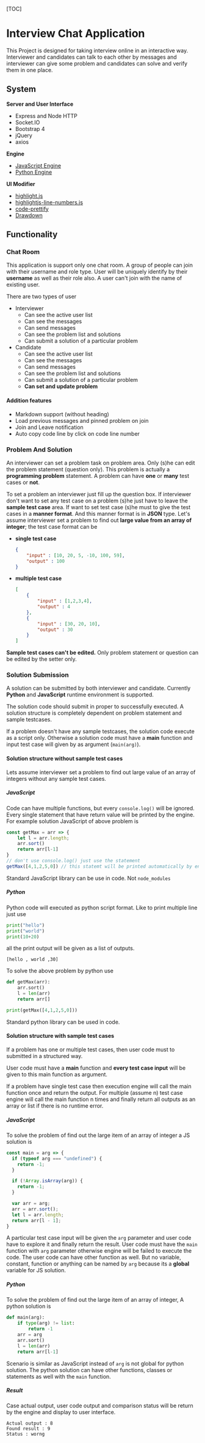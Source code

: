 [TOC]

# Interview Chat Application

This Project is designed for taking interview online in an interactive way. Interviewer and candidates can talk to each other by messages and interviewer can give some problem and candidates can solve and verify them in one place.



## System

**Server and User Interface**

* Express and Node HTTP
* Socket.IO
* Bootstrap 4
* jQuery 
* axios



**Engine**

* [JavaScript Engine](https://github.com/hacksparrow/safe-eval)
* [Python Engine](https://github.com/extrabacon/python-shell)



**UI Modifier**

* [highlight.js](https://github.com/highlightjs/highlight.js)
* [highlightjs-line-numbers.js](https://github.com/wcoder/highlightjs-line-numbers.js)
* [code-prettify](https://github.com/google/code-prettify)
* [Drawdown](https://github.com/adamvleggett/drawdown)




## Functionality 

### Chat Room

This application is support only one chat room. A group of people can join with their username and role type. User will be uniquely identify by their **username** as well as their role also. A user can't join with the name of existing user.

There are two types of user

* Interviewer 
  * Can see the active user list
  * Can see the messages
  * Can send messages
  * Can see the problem list and solutions
  * Can submit a solution of a particular problem
* Candidate
  * Can see the active user list
  * Can see the messages
  * Can send messages
  * Can see the problem list and solutions
  * Can submit a solution of a particular problem
  * **Can set and update problem**



#### Addition features

* Markdown support (without heading)
* Load previous messages and pinned problem on join
* Join and Leave notification
* Auto copy code line by click on code line number






### Problem And Solution

An interviewer can set a problem task on problem area. Only (s)he can edit the problem statement (question only). This problem is actually a **programming problem** statement. A problem can have **one** or **many** test cases or **not**.

To set a problem an interviewer just fill up the question box. If interviewer don't want to set any test case on a problem (s)he just have to leave the **sample test case** area. If want to set test case (s)he must to give the test cases in a **manner format**. And this manner format is in **JSON** type. Let's assume interviewer set a problem to find out **large value from an array of integer**; the test case format can be

* **single test case**

  ```json
  {
      "input" : [10, 20, 5, -10, 100, 59],
      "output" : 100
  }
  ```

  

* **multiple test case**

  ```json
  [
      {
          "input" : [1,2,3,4],
          "output" : 4
      },
      {
          "input" : [30, 20, 10],
          "output" : 30
      }
  ]
  ```

**Sample test cases can't  be edited.** Only problem statement or question can be edited by the setter only.



### Solution Submission

A solution can be submitted by both interviewer and candidate. Currently **Python** and **JavaScript** runtime environment is supported.

The solution code should submit in proper to successfully executed. A solution structure is completely dependent on problem statement and sample testcases.

If a problem doesn't have any sample testcases, the solution code execute as a script only. Otherwise a solution code must have a **main** function and input test case will given by as argument (`main(arg)`).



#### Solution structure without sample test cases

Lets assume interviewer set a problem to find out large value of an array of integers without any sample test cases. 

##### JavaScript

 Code can have multiple functions, but every `console.log()` will be ignored. Every single statement that have return value will be printed by the engine. For example solution JavaScript of above problem is

```javascript
const getMax = arr => {
    let l = arr.length;
    arr.sort()
    return arr[l-1]
}
// don't use console.log() just use the statement
getMax([4,1,2,5,0]) // this statemt will be printed automatically by engine

```

Standard JavaScript library can be use in code. Not `node_modules`



##### Python

Python code will executed as python script format. Like to print multiple line just use

```python
print("hello")
print("world")
print(10+20)
```

all the print output will be given as a list of outputs.

```
[hello , world ,30]
```

To solve the above problem by python use

```python
def getMax(arr):
    arr.sort()
    l = len(arr)
    return arr[]

print(getMax([4,1,2,5,0]))
```

Standard python library can be used in code.





#### Solution structure with sample test cases

If a problem has one or multiple test cases, then user code must to submitted in a structured way. 

User code must have a **main** function and **every test case input** will be given to this main function as argument. 

If a problem have single test case then execution engine will call the main function once and return the output. For multiple (assume n) test case engine will call the main function n times and finally return all outputs as an array or list if there is no runtime error.



##### JavaScript

To solve the problem of find out the large item of an array of integer a JS solution is

```javascript
const main = arg => {
  if (typeof arg === "undefined") {
    return -1;
  }

  if (!Array.isArray(arg)) {
    return -1;
  }

  var arr = arg;
  arr = arr.sort();
  let l = arr.length;
  return arr[l - 1];
}
```

A particular test case input will be given the `arg` parameter and user code have to explore it and finally return the result.  User code must have the `main` function with `arg` parameter otherwise engine will be failed to execute the code. The user code can have other function as well. But no variable, constant, function or anything can be named by `arg` because its a **global** variable for JS solution.



##### Python

To solve the problem of find out the large item of an array of integer, A python solution is 

```python
def main(arg):
    if type(arg) != list:
        return -1
    arr = arg
    arr.sort()
    l = len(arr)
    return arr[l-1]
```

Scenario is similar as JavaScript instead of `arg` is not global for python solution. The python solution can have other functions, classes or statements as well with the `main` function.



##### Result

Case actual output, user code output and comparison status will be return by the engine and display to user interface.

```
Actual output : 8
Found result : 9
Status : worng
```



